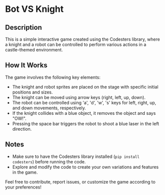 # Bot VS Knight

## Description

This is a simple interactive game created using the Codesters library, where a knight and a robot can be controlled to perform various actions in a castle-themed environment.

## How It Works

The game involves the following key elements:

- The knight and robot sprites are placed on the stage with specific initial positions and sizes.
- The knight can be moved using arrow keys (right, left, up, down).
- The robot can be controlled using 'a', 'd', 'w', 's' keys for left, right, up, and down movements, respectively.
- If the knight collides with a blue object, it removes the object and says "OW!".
- Pressing the space bar triggers the robot to shoot a blue laser in the left direction.

## Notes

- Make sure to have the Codesters library installed (`pip install codesters`) before running the code.
- Explore and modify the code to create your own variations and features in the game.

Feel free to contribute, report issues, or customize the game according to your preferences!
